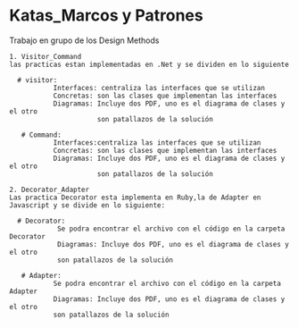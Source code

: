 ﻿# Katas_Marcos y Patrones
 Trabajo en grupo de los Design Methods
 
    1. Visitor_Command 
    las practicas estan implementadas en .Net y se dividen en lo siguiente 
    
      # visitor: 
               Interfaces: centraliza las interfaces que se utilizan 
               Concretas: son las clases que implementan las interfaces 
               Diagramas: Incluye dos PDF, uno es el diagrama de clases y el otro
                          son patallazos de la solución 
      
       # Command: 
               Interfaces:centraliza las interfaces que se utilizan 
               Concretas: son las clases que implementan las interfaces 
               Diagramas: Incluye dos PDF, uno es el diagrama de clases y el otro
                          son patallazos de la solución 
						  
	2. Decorator_Adapter
    Las practica Decorator esta implementa en Ruby,la de Adapter en Javascript y se divide en lo siguiente:
    
      # Decorator: 
		        Se podra encontrar el archivo con el código en la carpeta Decorator
				Diagramas: Incluye dos PDF, uno es el diagrama de clases y el otro
				son patallazos de la solución 

       # Adapter: 
               Se podra encontrar el archivo con el código en la carpeta Adapter
               Diagramas: Incluye dos PDF, uno es el diagrama de clases y el otro
		       son patallazos de la solución


      
       
